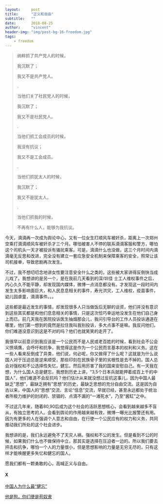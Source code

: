 ```yaml
---
layout:     post
title:      "正义和自由"
subtitle:   ""
date:       2018-08-25
author:     "vincent"
header-img: "img/post-bg-16-freedom.jpg"
tags:
    - freedom
---
```



> 纳粹抓了共产党人的时候，
> 
> 我沉默了；
> 
> 我又不是共产党人。
> 
> .
> 
> 当他们关了社民党人的时候，
> 
> 我沉默了；
> 
> 我又不是社民党人。
> 
> .
>
> 当他们抓工会成员的时候，
> 
> 我没有抗议；
> 
> 我又不是工会成员。
> 
> .
>
> 当他们抓犹太人的时候，
> 
> 我沉默了；
> 
> 我又不是犹太人。
> 
> .
>
> 当他们抓我的时候，
> 
> 不再有什么人，能够为我抗议。


今天，滴滴再一次成为舆论中心，又有一位女生打顺风车被奸杀，距离上一次郑州空乘打滴滴顺风车被奸杀才三个月。哪怕被害人不停的联系滴滴客服和警方，哪怕这个司机头一天才被投诉有骚扰乘客。可是，滴滴什么也没做，这三个月时间内滴滴毫无反思和改进，完全没有建立一套应急安全机制来保障乘客的安全，照常让该司机接单，导致悲剧再次发生。

不过，我不想叨叨念地讲女性要注意安全什么之类的，这些被大家讲得反倒快当成儿戏了。我想讲的是另一个，是在我前几天看到的深/圳佳 士工人维权事件之后，内心久久不能平静，却发现国内媒体，微博一点消息都没有。才发现这一段时间内发生太多影响面巨大，和人民息息相关的事件，寿光洪灾，工人维权，疫苗事件，幼儿园虐童，滴滴事件。。。

这些都是最近发生的事情，却发现很多人只当做饭后无聊的谈资，他们并没有意识到这些其实都是和他们息息相关的事情，只是这次恰巧幸运地没发生在他们自己身上而已。前几天我在医院投诉医生抽烟那会儿，我问引导台的工作人员投诉通道在哪里，他们第一想到的竟然是拉住我叫我别投诉，多大点事不是嘛。我反问他们，你们难道没意识到这是不对的吗？他们也就笑笑的走开了。

我很早以前意识到我应该是一个公民而不是人民或老百姓的时候，看到社会不公会义愤填膺，会呼吁和抗争，我觉得这是作为一个公民而言基本的权利和义务。这在一些人看来反倒成了异类，他们说，何必呢，你又做得了什么呢？这就是为什么说国人对于压迫总是逆来顺受，那些印刻在民族骨子里的劣根性是去不掉的。国人总会对强权和不公选择性失忆，健忘，然后用厉害了我的国来安慰自己。有一天我在想，为什么国人总是健忘，我想到历史上讲，“3,5个日本兵就能押着成百上千的中国人”，他们难道不会反抗吗？他们估计从来就没想过反抗这事儿，因为中国人最缺乏”思想”，最缺乏拥有”思想”的历史，最缺乏思想的充分自由交流。这是因为自古以来，中国人的“思想”交流、言论“信息”交流，早就已经，甚至永远都处于统治者所极力维护的封闭的、禁锢的、点滴不漏的“一滩死水”，乃至“酱缸”之中。

不过这几年来，随着80,90后成为这个社会的活跃思想核心，会看到越来越多不盲从，有独立思考的人。会看到舆论的作用越来越有效，微博一曝光比报警还有用。因为有更多的人在强调个人意志和自由，在行使一个公民应有的权力和义务，共同推动我们所处的这个社会进步。

我想讲的是，我们永远避免不了天灾人祸，强权和不公的发生。但是看到不公的时候，如果我们什么也不做保持中立，那其实是选择在压迫者一边的。所以我们要去抨击和抗争，哪怕一个人的力量很小，但是思想影响的力量是无穷无尽的，只有这样才能唤醒更多失忆和健忘的国人。

愿我们都有一颗勇敢的心，高喊正义与自由。

#### X
[中国人为什么最“健忘”](http://blog.sina.com.cn/s/blog_4757606d0100el7j.html)

[他是狗，你们便是苟奴隶](http://huangxuan.me/2017/06/24/you-are-slaves/)







